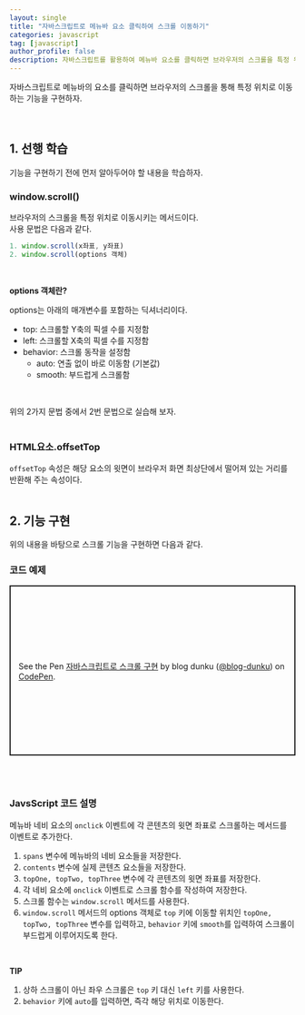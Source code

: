 ```yaml
---
layout: single
title: "자바스크립트로 메뉴바 요소 클릭하여 스크롤 이동하기"
categories: javascript
tag: [javascript]
author_profile: false
description: 자바스크립트를 활용하여 메뉴바 요소를 클릭하면 브라우저의 스크롤을 특정 위치로 이동시키는 기능을 구현해 보겠습니다.
---
```


자바스크립트로 메뉴바의 요소를 클릭하면 브라우저의 스크롤을 통해 특정 위치로 이동하는 기능을 구현하자.
<br>
<br>
<br>

## 1. 선행 학습

기능을 구현하기 전에 먼저 알아두어야 할 내용을 학습하자.
<br>

### window.scroll()

브라우저의 스크롤을 특정 위치로 이동시키는 메서드이다.  
사용 문법은 다음과 같다.

```javascript
1. window.scroll(x좌표, y좌표)
2. window.scroll(options 객체)
```

<br>

**options 객체란?**

options는 아래의 매개변수를 포함하는 딕셔너리이다.

- top: 스크롤할 Y축의 픽셀 수를 지정함
- left: 스크롤할 X축의 픽셀 수를 지정함
- behavior: 스크롤 동작을 설정함
  - auto: 연출 없이 바로 이동함 (기본값)
  - smooth: 부드럽게 스크롤함

<br>

위의 2가지 문법 중에서 2번 문법으로 실습해 보자.
<br>
<br>

### HTML요소.offsetTop

`offsetTop` 속성은 해당 요소의 윗면이 브라우저 화면 최상단에서 떨어져 있는 거리를 반환해 주는 속성이다.
<br>
<br>

## 2. 기능 구현

위의 내용을 바탕으로 스크롤 기능을 구현하면 다음과 같다.
<br>

### 코드 예제

<p class="codepen" data-height="300" data-default-tab="html,result" data-slug-hash="ZEPQGmB" data-user="blog-dunku" style="height: 300px; box-sizing: border-box; display: flex; align-items: center; justify-content: center; border: 2px solid; margin: 1em 0; padding: 1em;">
  <span>See the Pen <a href="https://codepen.io/blog-dunku/pen/ZEPQGmB">
  자바스크립트로 스크롤 구현</a> by blog dunku (<a href="https://codepen.io/blog-dunku">@blog-dunku</a>)
  on <a href="https://codepen.io">CodePen</a>.</span>
</p>
<script async src="https://cpwebassets.codepen.io/assets/embed/ei.js"></script>
<br>
<br>

### JavsScript 코드 설명

메뉴바 네비 요소의 `onclick` 이벤트에 각 콘텐츠의 윗면 좌표로 스크롤하는 메서드를 이벤트로 추가한다.

1. `spans` 변수에 메뉴바의 네비 요소들을 저장한다.
2. `contents` 변수에 실제 콘텐츠 요소들을 저장한다.
3. `topOne, topTwo, topThree` 변수에 각 콘텐츠의 윗면 좌표를 저장한다.
4. 각 네비 요소에 `onclick` 이벤트로 스크롤 함수를 작성하여 저장한다.
5. 스크롤 함수는 `window.scroll` 메서드를 사용한다.
6. `window.scroll` 메서드의 options 객체로 `top` 키에 이동할 위치인 `topOne, topTwo, topThree` 변수를 입력하고, `behavior` 키에 `smooth`를 입력하여 스크롤이 부드럽게 이루어지도록 한다.

<br>

**TIP**

1. 상하 스크롤이 아닌 좌우 스크롤은 `top` 키 대신 `left` 키를 사용한다.
2. `behavior` 키에 `auto`를 입력하면, 즉각 해당 위치로 이동한다.
